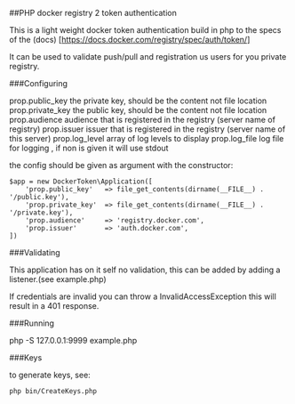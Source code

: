 ##PHP docker registry 2 token authentication

This is a light weight docker token authentication build in php to the specs of the (docs) [https://docs.docker.com/registry/spec/auth/token/]

It can be used to validate push/pull and registration us users for you private registry.

###Configuring

prop.public_key     the private key, should be the content not file location
prop.private_key    the public key, should be the content not file location
prop.audience       audience that is registered in the registry (server name of registry)
prop.issuer         issuer that is registered in the registry (server name of this server)
prop.log_level      array of log levels to display
prop.log_file       log file for logging , if non is given it will use stdout

the config should be given as argument with the constructor:

```
$app = new DockerToken\Application([
    'prop.public_key'   => file_get_contents(dirname(__FILE__) . '/public.key'),
    'prop.private_key'  => file_get_contents(dirname(__FILE__) . '/private.key'),
    'prop.audience'     => 'registry.docker.com',
    'prop.issuer'       => 'auth.docker.com',
])
```

###Validating

This application has on it self no validation, this can be added by adding a listener.(see example.php)

If credentials are invalid you can throw a InvalidAccessException this will result in a 401 response.

###Running

php -S 127.0.0.1:9999 example.php

###Keys

to generate keys, see:

```
php bin/CreateKeys.php 
```
